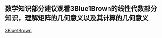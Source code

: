 ## 数学知识部分建议观看3Blue1Brown的线性代数部分知识，理解矩阵的几何意义以及其计算的几何意义
[3Blue1Brown](https://www.bilibili.com/video/BV1ys411472E)
